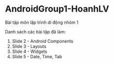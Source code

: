 # AndroidGroup1-HoanhLV
Bài tập  môn lập trình di động nhóm 1

Danh sách các bài tập đã làm:
1. Slide 2 - Android Components
2. Slide 3 - Layouts
3. Slide 4 - Widgets
4. Slide 5 - Date, Time, Tab
